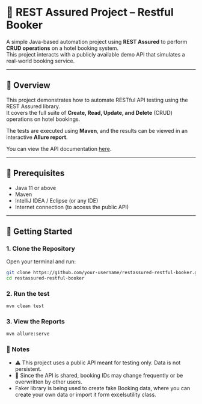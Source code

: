 # 🧪 REST Assured Project – Restful Booker

A simple Java-based automation project using **REST Assured** to perform **CRUD operations** on a hotel booking system.  
This project interacts with a publicly available demo API that simulates a real-world booking service.

---

## 📖 Overview

This project demonstrates how to automate RESTful API testing using the REST Assured library.  
It covers the full suite of **Create, Read, Update, and Delete** (CRUD) operations on hotel bookings.

The tests are executed using **Maven**, and the results can be viewed in an interactive **Allure report**.

You can view the API documentation [here](https://restful-booker.herokuapp.com/apidoc/index.html).

---

## 🔧 Prerequisites

- Java 11 or above  
- Maven  
- IntelliJ IDEA / Eclipse (or any IDE)  
- Internet connection (to access the public API)

---

## 🚀 Getting Started

### 1. Clone the Repository

Open your terminal and run:

```bash
git clone https://github.com/your-username/restassured-restful-booker.git
cd restassured-restful-booker
```

### 2. Run the test
```bash
mvn clean test
```

### 3. View the Reports
```bash
mvn allure:serve
```


### 📌 Notes
- ⚠️ This project uses a public API meant for testing only. Data is not persistent.
- 🔄 Since the API is shared, booking IDs may change frequently or be overwritten by other users.
-  Faker library is being used to create fake Booking data, where you can create your own data or import it form excelsutility class.
